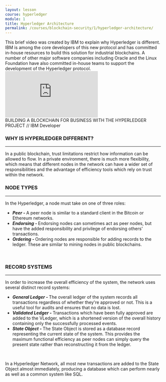 ```yaml
---
layout: lesson
course: hyperledger
module: 1
title: Hyperledger Architecture
permalink: /courses/blockchain-security/1/hyperledger-architecture/
---
```

<span class="openingParagraph">
This brief video was created by IBM to explain why Hyperledger is different. IBM is among the core developers of this new protocol and has committed in-house resources to build this solution for industrial blockchains. A number of other major software companies including Oracle and the Linux Foundation have also committed in-house teams to support the development of the Hyperledger protocol.
</span>
<div class="fullWidthIframeContainer"><iframe src="https://www.youtube.com/embed/EKa5Gh9whgU" frameborder="0" allowfullscreen="allowfullscreen"></iframe></div>
<span class="imageCaption"><span class="mainImageTitle">BUILDING A BLOCKCHAIN FOR BUSINESS WITH THE HYPERLEDGER PROJECT</span> // IBM Developer</span>
<h3>WHY IS HYPERLEDGER DIFFERENT?</h3>

<hr />

In a public blockchain, trust limitations restrict how information can be allowed to flow. In a private environment, there is much more flexibility, which means that different nodes in the network can have a wider set of responsibilities and the advantage of efficiency tools which rely on trust within the network.
<h3>NODE TYPES</h3>

<hr />

In the Hyperledger, a node must take on one of three roles:
<ul>
 	<li><em><strong>Peer - </strong></em>A peer node is similar to a standard client in the Bitcoin or Ethereum networks.</li>
 	<li><em><strong>Endorsing - </strong></em>Endorsing nodes can sometimes act as peer nodes, but have the added responsibility and privilege of endorsing others' transactions.</li>
 	<li><em><strong>Ordering - </strong></em>Ordering nodes are responsible for adding records to the ledger. These are similar to mining nodes in public blockchains.</li>
</ul>
&nbsp;
<h3>RECORD SYSTEMS</h3>

<hr />

In order to increase the overall efficiency of the system, the network uses several distinct record systems:
<ul>
 	<li><em><strong>General Ledger - </strong></em>The overall ledger of the system records all transactions regardless of whether they're approved or not. This is a useful tool for audits and ensures that no data is lost.</li>
 	<li><em><strong>Validated Ledger - </strong></em>Transactions which have been fully approved are added to the VLedger, which is a shortened version of the overall history containing only the successfully processed events.</li>
 	<li><em><strong>State Object - </strong></em>The State Object is stored as a database record representing the current state of the system. This provides the maximum functional efficiency as peer nodes can simply query the present state rather than reconstructing it from the ledger.</li>
</ul>
&nbsp;

In a Hyperledger Network, all most new transactions are added to the State Object almost immediately, producing a database which can perform nearly as well as a common system like SQL.
